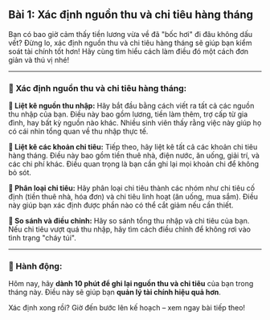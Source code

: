 ## Bài 1: Xác định nguồn thu và chi tiêu hàng tháng

Bạn có bao giờ cảm thấy tiền lương vừa về đã "bốc hơi" đi đâu không dấu vết? Đừng lo, xác định nguồn thu và chi tiêu hàng tháng sẽ giúp bạn kiểm soát tài chính tốt hơn! Hãy cùng tìm hiểu cách làm điều đó một cách đơn giản và thú vị nhé!

---

### 📌 Xác định nguồn thu và chi tiêu hàng tháng:

**🔹 Liệt kê nguồn thu nhập:**
Hãy bắt đầu bằng cách viết ra tất cả các nguồn thu nhập của bạn. Điều này bao gồm lương, tiền làm thêm, trợ cấp từ gia đình, hay bất kỳ nguồn nào khác. Nhiều sinh viên thấy rằng việc này giúp họ có cái nhìn tổng quan về thu nhập thực tế.

**🔹 Liệt kê các khoản chi tiêu:**
Tiếp theo, hãy liệt kê tất cả các khoản chi tiêu hàng tháng. Điều này bao gồm tiền thuê nhà, điện nước, ăn uống, giải trí, và các chi phí khác. Điều quan trọng là bạn cần ghi lại mọi khoản chi để không bỏ sót.

**🔹 Phân loại chi tiêu:**
Hãy phân loại chi tiêu thành các nhóm như chi tiêu cố định (tiền thuê nhà, hóa đơn) và chi tiêu linh hoạt (ăn uống, mua sắm). Điều này giúp bạn xác định được phần nào có thể cắt giảm nếu cần thiết.

**🔹 So sánh và điều chỉnh:**
Hãy so sánh tổng thu nhập và chi tiêu của bạn. Nếu chi tiêu vượt quá thu nhập, hãy tìm cách điều chỉnh để không rơi vào tình trạng "cháy túi".

---

### 🚀 Hành động:

Hôm nay, hãy **dành 10 phút để ghi lại nguồn thu và chi tiêu** của bạn trong tháng này. Điều này sẽ giúp bạn **quản lý tài chính hiệu quả hơn**.

Xác định xong rồi? Giờ đến bước lên kế hoạch – xem ngay bài tiếp theo!